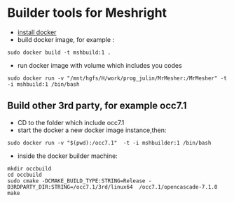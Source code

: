 # Builder tools for Meshright
 - [install docker](https://docs.docker.com/engine/installation/linux/docker-ee/ubuntu/) 
 - build docker image, for example :
  ```
  sudo docker build -t mshbuild:1 .
  ```
 - run docker image with volume which includes you codes
  ```
  sudo docker run -v "/mnt/hgfs/H/work/prog_julin/MrMesher:/MrMesher" -t -i mshbuild:1 /bin/bash
  ```
  
  ## Build other 3rd party, for example occ7.1
  - CD to the folder which include occ7.1
  - start the docker a new docker image instance,then:
  ```
  sudo docker run -v "$(pwd):/occ7.1"  -t -i mshbuilder:1 /bin/bash
  ```
  - inside the docker builder machine:
  ```
  mkdir occbuild 
  cd occbuild
  sudo cmake -DCMAKE_BUILD_TYPE:STRING=Release -D3RDPARTY_DIR:STRING=/occ7.1/3rd/linux64  /occ7.1/opencascade-7.1.0
  make 
  ```
  
